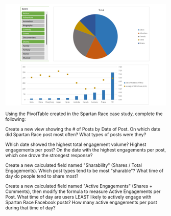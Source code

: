 
<p align="center">
    <img src="https://github.com/mathewqpmiller/Excel-PivotTables/blob/main/Images/Section5HomeworkPics/5.6HomeworkPic.png?w=1260">
</p>

Using the PivotTable created in the Spartan Race case study, complete the following:

Create a new view showing the # of Posts by Date of Post. On which date did Spartan Race post most often? What types of posts were they?

Which date showed the highest total engagement volume? Highest engagements per post? On the date with the highest engagements per post, which one drove the strongest response?

Create a new calculated field named "Sharability" (Shares / Total Engagements). Which post types tend to be most "sharable"? What time of day do people tend to share most?

Create a new calculated field named "Active Engagements" (Shares + Comments), then modify the formula to measure Active Engagements per Post. What time of day are users LEAST likely to actively engage with Spartan Race Facebook posts? How many active engagements per post during that time of day?
